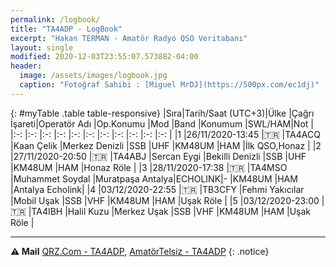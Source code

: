 ```yaml
---
permalink: /logbook/
title: "TA4ADP - LogBook"
excerpt: "Hakan TERMAN - Amatör Radyo QSO Veritabanı"
layout: single
modified: 2020-12-03T23:55:07.573882-04:00
header:
  image: /assets/images/logbook.jpg
  caption: "Fotoğraf Sahibi : [Miguel MrDJ](https://500px.com/ec1dj)"
---
```

{: #myTable .table table-responsive}
|Sıra|Tarih/Saat (UTC+3)|Ülke  |Çağrı İşareti|Operatör Adı     |Op.Konumu        |Mod     |Band  |Konumum |SWL/HAM|Not             |
|:-: |:-:               |:-:   |:-:          |:-:              |:-:              |:-:     |:-:   |:-:     |:-:    |:-:             |
|1   |26/11/2020-13:45  |:tr:  |TA4ACQ       |Kaan Çelik       |Merkez Denizli   |SSB     |UHF   |KM48UM  |HAM    |İlk QSO,Honaz   |
|2   |27/11/2020-20:50  |:tr:  |TA4ABJ       |Sercan Eygi      |Bekilli Denizli  |SSB     |UHF   |KM48UM  |HAM    |Honaz Röle      |
|3   |28/11/2020-17:38  |:tr:  |TA4MSO       |Muhammet Soydal  |Muratpaşa Antalya|ECHOLINK|-     |KM48UM  |HAM    |Antalya Echolink|
|4   |03/12/2020-22:55  |:tr:  |TB3CFY       |Fehmi Yakıcılar  |Mobil Uşak       |SSB     |VHF   |KM48UM  |HAM    |Uşak Röle       |
|5   |03/12/2020-23:00  |:tr:  |TA4IBH       |Halil Kuzu       |Merkez Uşak      |SSB     |VHF   |KM48UM  |HAM    |Uşak Röle       |

---

**:warning: Mail** [QRZ.Com - TA4ADP](https://www.qrz.com/db/TA4ADP), [AmatörTelsiz - TA4ADP](https://qrz.amatortelsiz.com.tr/profil/TA4ADP)
{: .notice}

